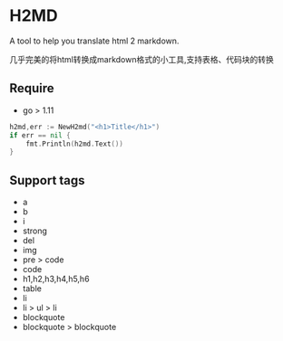 # H2MD

A tool to help you translate html 2 markdown.
 
几乎完美的将html转换成markdown格式的小工具,支持表格、代码块的转换

## Require

- go > 1.11

```go
h2md,err := NewH2md("<h1>Title</h1>")
if err == nil {
    fmt.Println(h2md.Text())
}
```

## Support tags

- a
- b
- i
- strong
- del
- img
- pre > code
- code 
- h1,h2,h3,h4,h5,h6
- table
- li
- li > ul > li
- blockquote
- blockquote > blockquote

